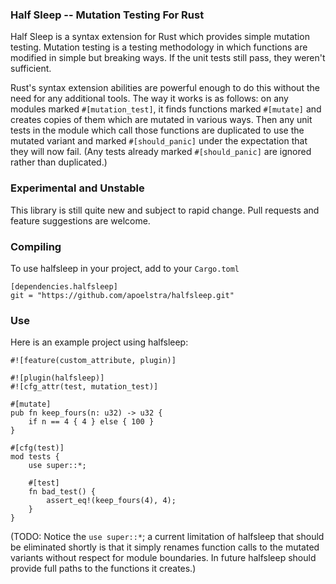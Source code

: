 
### Half Sleep -- Mutation Testing For Rust

Half Sleep is a syntax extension for Rust which provides simple mutation testing.
Mutation testing is a testing methodology in which functions are modified in
simple but breaking ways. If the unit tests still pass, they weren't sufficient.

Rust's syntax extension abilities are powerful enough to do this without the
need for any additional tools. The way it works is as follows: on any modules
marked `#[mutation_test]`, it finds functions marked `#[mutate]` and creates
copies of them which are mutated in various ways. Then any unit tests in the
module which call those functions are duplicated to use the mutated variant
and marked `#[should_panic]` under the expectation that they will now fail.
(Any tests already marked `#[should_panic]` are ignored rather than duplicated.)

### Experimental and Unstable

This library is still quite new and subject to rapid change. Pull requests and
feature suggestions are welcome.

### Compiling

To use halfsleep in your project, add to your `Cargo.toml`
```
[dependencies.halfsleep]
git = "https://github.com/apoelstra/halfsleep.git"

```

### Use

Here is an example project using halfsleep:
```
#![feature(custom_attribute, plugin)]

#![plugin(halfsleep)]
#![cfg_attr(test, mutation_test)]

#[mutate]
pub fn keep_fours(n: u32) -> u32 {
    if n == 4 { 4 } else { 100 }
}

#[cfg(test)]
mod tests {
    use super::*;

    #[test]
    fn bad_test() {
        assert_eq!(keep_fours(4), 4);
    }
}

```
(TODO:
Notice the `use super::*`; a current limitation of halfsleep that should be
eliminated shortly is that it simply renames function calls to the mutated
variants without respect for module boundaries. In future halfsleep should
provide full paths to the functions it creates.)

